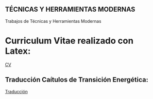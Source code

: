 ## TÉCNICAS Y HERRAMIENTAS MODERNAS
Trabajos de Técnicas y Herramientas Modernas

# Curriculum Vitae realizado con Latex:

[CV](https://github.com/RodriPerez2110/TyHM/blob/main/P%C3%A1gina%20WEB/CV_RodrigoP%C3%A9rez/main.pdf)

## Traducción Caítulos de Transición Energética:

[Traducción](https://github.com/RodriPerez2110/TyHM/blob/main/P%C3%A1gina%20WEB/TRADUCCI%C3%93N%20Cap%C3%ADtulo%20Rodrigo%20P%C3%A9rez/Rodri_Translation.pdf)
